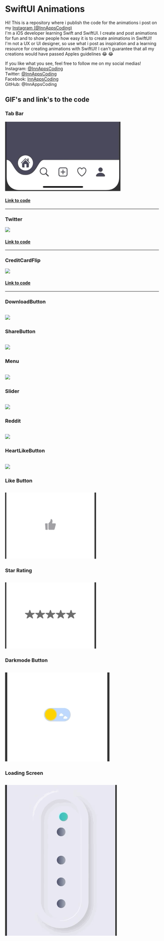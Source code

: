 # SwiftUI Animations

Hi! This is a repository where i publish the code for the animations i post on my [Instagram (@InnAppsCoding)](https://www.instagram.com/innappscoding/)  
I'm a iOS developer learning Swift and SwiftUI. I create and post animations for fun and to show people how easy it is to create animations in SwiftUI!  
I'm not a UX or UI designer, so use what i post as inspiration and a learning resource for creating animations with SwiftUI! I can't guarantee that all my creations would have passed Apples guidelines 😂  😂

If you like what you see, feel free to follow me on my social medias!  
Instagram: [@InnAppsCoding](https://www.instagram.com/innappscoding/)  
Twitter: [@InnAppsCoding](https://twitter.com/InnAppsCoding)  
Facebook: [InnAppsCoding](https://www.facebook.com/innappscoding-103232011437686)  
GitHub: @InnAppsCoding

## GIF's and link's to the code 

### Tab Bar
![](InstaPosts/Gifs/TabBar.gif)
#### [Link to code](https://github.com/InnAppsCoding/InstagramPosts/tree/master/InstaPosts/Animations/TabBar)
---
### Twitter
![](InstaPosts/Gifs/twitter.gif)
#### [Link to code](https://github.com/InnAppsCoding/InstagramPosts/tree/master/InstaPosts/Animations/ShareTwitter)
---
### CreditCardFlip
![](InstaPosts/Gifs/CreditCardFlip.gif)
#### [Link to code](https://github.com/InnAppsCoding/InstagramPosts/tree/master/InstaPosts/Animations/CreditCardFlip)
---
### DownloadButton
![](InstaPosts/Gifs/DownloadButton.gif)
---
### ShareButton
![](InstaPosts/Gifs/ShareButton.gif)
---
### Menu
![](InstaPosts/Gifs/Menu.gif)
---
### Slider
![](InstaPosts/Gifs/Slider.gif)
---
### Reddit
![](InstaPosts/Gifs/reddit.gif)
---
### HeartLikeButton
![](InstaPosts/Gifs/HeartButton.gif)
---
### Like Button
![](InstaPosts/Gifs/LikeButton.gif)
---
### Star Rating
![](InstaPosts/Gifs/StarRating.gif)
---
### Darkmode Button
![](InstaPosts/Gifs/ToggleButton.gif)
---
### Loading Screen
![](InstaPosts/Gifs/LoadingScreen.gif)
---
